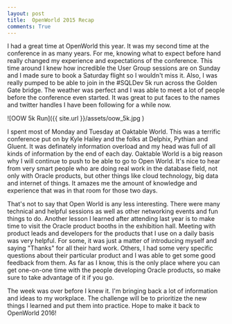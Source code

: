 ```yaml
---
layout: post
title:  OpenWorld 2015 Recap
comments: True
---
```


I had a great time at OpenWorld this year.  It was my second time at the conference in as many years.  For me, knowing what to expect before hand really changed my experience and expectations of the conference.  This time around I knew how incredible the User Group sessions are on Sunday and I made sure to book a Saturday flight so I wouldn't miss it.  Also, I was really pumped to be able to join in the #SQLDev 5k run across the Golden Gate bridge.  The weather was perfect and I was able to meet a lot of people before the conference even started.  It was great to put faces to the names and twitter handles I have been following for a while now.

![OOW 5k Run]({{ site.url }}/assets/oow_5k.jpg )

I spent most of Monday and Tuesday at Oaktable World.  This was a terrific conference put on by Kyle Hailey and the folks at Delphix, Pythian and Gluent.  It was definately information overload and my head was full of all kinds of information by the end of each day.  Oaktable World is a big reason why I will continue to push to be able to go to Open World.  It's nice to hear from very smart people who are doing real work in the database field, not only with Oracle products, but other things like cloud technology, big data and internet of things.  It amazes me the amount of knowledge and experience that was in that room for those two days.

That's not to say that Open World is any less interesting.  There were many technical and helpful sessions as well as other networking events and fun things to do.  Another lesson I learned after attending last year is to make time to visit the Oracle product booths in the exhibition hall.  Meeting with product leads and developers for the products that I use on a daily basis was very helpful.  For some, it was just a matter of introducing myself and saying "Thanks" for all their hard work.  Others, I had some very specific questions about their particular product and I was able to get some good feedback from them.  As far as I know, this is the only place where you can get one-on-one time with the people developing Oracle products, so make sure to take advantage of it if you go.

The week was over before I knew it.  I'm bringing back a lot of information and ideas to my workplace.  The challenge will be to prioritize the new things I learned and put them into practice.  Hope to make it back to OpenWorld 2016!
